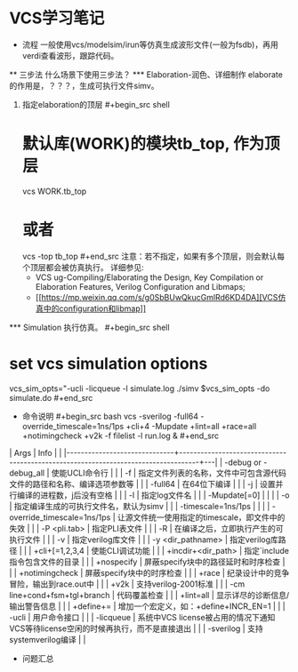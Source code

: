 # VCS学习笔记


* 流程
一般使用vcs/modelsim/irun等仿真生成波形文件(一般为fsdb)，再用verdi查看波形，跟踪代码。

** 三步法
什么场景下使用三步法？
*** Elaboration-润色、详细制作
elaborate的作用是，？？？，生成可执行文件simv。

1. 指定elaboration的顶层
   #+begin_src shell
     # 默认库(WORK)的模块tb_top, 作为顶层
     vcs WORK.tb_top
     # 或者
     vcs -top tb_top
   #+end_src
   注意：若不指定，如果有多个顶层，则会默认每个顶层都会被仿真执行。
   详细参见:
   - VCS ug-Compiling/Elaborating the Design, Key Compilation or Elaboration Features, Verilog Configuration and Libmaps;
   - [[https://mp.weixin.qq.com/s/g0SbBUwQkucGmlRd6KD4DA][VCS仿真中的configuration和libmap]]

*** Simulation
执行仿真。
#+begin_src shell
  # set vcs simulation options
  vcs_sim_opts="-ucli -licqueue -l simulate.log
  ./simv $vcs_sim_opts -do simulate.do
#+end_src

* 命令说明
#+begin_src bash
  vcs -sverilog -full64 -override_timescale=1ns/1ps +cli+4 -Mupdate +lint=all +race=all +notimingcheck +v2k -f filelist -l run.log &
#+end_src

| Args                         | Info                                                                              |   |
|------------------------------+-----------------------------------------------------------------------------------+---|
| -debug or -debug_all         | 使能UCLI命令行                                                                    |   |
| -f <filename>                | 指定文件列表的名称，文件中可包含源代码文件的路径和名称、编译选项参数等            |   |
| -full64                      | 在64位下编译                                                                      |   |
| -j<number>                   | 设置并行编译的进程数，j后没有空格                                                 |   |
| -l <filename>                | 指定log文件名                                                                     |   |
| -Mupdate[=0]                 |                                                                                   |   |
| -o <name>                    | 指定编译生成的可执行文件名，默认为simv                                            |   |
| -timescale=1ns/1ps           |                                                                                   |   |
| -override_timescale=1ns/1ps  | 让源文件统一使用指定的timescale，即文件中的失效                                   |   |
| -P <pli.tab>                 | 指定PLI表文件                                                                     |   |
| -R                           | 在编译之后，立即执行产生的可执行文件                                              |   |
| -v <filename>                | 指定verilog库文件                                                                 |   |
| -y <dir_pathname>            | 指定verilog库路径                                                                 |   |
| +cli+[<name>=1,2,3,4         | 使能CLI调试功能                                                                   |   |
| +incdir+<dir_path>           | 指定`include指令包含文件的目录                                                    |   |
| +nospecify                   | 屏蔽specify块中的路径延时和时序检查                                               |   |
| +notimingcheck               | 屏蔽specify块中的时序检查                                                         |   |
| +race                        | 纪录设计中的竞争冒险，输出到race.out中                                            |   |
| +v2k                         | 支持verilog-2001标准                                                              |   |
| -cm line+cond+fsm+tgl+branch | 代码覆盖检查                                                                      |   |
| +lint=all                    | 显示详尽的诊断信息/输出警告信息                                                   |   |
| +define+<name>=<value>       | 增加一个宏定义，如：+define+INCR_EN=1                                             |   |
| -ucli                        | 用户命令接口                                                                      |   |
| -licqueue                    | 系统中VCS license被占用的情况下通知VCS等待license空闲的时候再执行，而不是直接退出 |   |
| -sverilog                    | 支持systemverilog编译                                                             |   |

* 问题汇总

